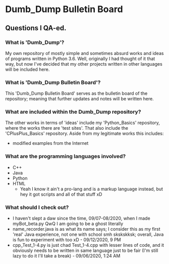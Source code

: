 # Dumb_Dump Bulletin Board
## Questions I QA-ed.
### What is 'Dumb_Dump'?
My own repository of mostly simple and sometimes absurd works and ideas of programs
written in Python 3.6. Well, originally I had thought of it that way, but now I've decided
that my other projects written in other languages will be included here.
### What is 'Dumb_Dump Bulletin Board'?
This 'Dumb_Dump Bulletin Board' serves as the bulletin board of the repository;
meaning that further updates and notes will be written here.
### What are included within the Dumb_Dump repository?
The other works in terms of 'ideas' include my 'Python_Basics' repository,
where the works there are 'test sites'. That also include the 'CPlusPlus_Basics'
repository.
Aside from my legitimate works this includes:
  - modified examples from the Internet
### What are the programming languages involved?
  - C++
  - Java
  - Python
  - HTML
    - Yeah I know it ain't a pro-lang and is a markup language instead, but hey
    it got scripts and all of that stuff xD
### What should I check out?
  - I haven't slept a daw since the time, 09/07-08/2020, when I made myBot_beta.py
  QwQ I am going to be a ghost literally
  - name_recorder.java is as what its name says; I consider this as my first
  'real' Java experience, not one with school smh skskskksk; overall, Java
  is fun to experiment with too xD - 09/12/2020, 9 PM
  - cpp_Test_1-4.py is just chad Test_1-4.cpp with lesser lines of code,
  and it obviously needs to be written in same language just to be fair
  (I'm still lazy to do it I'll take a break) - 09/06/2020, 1:24 AM
  
